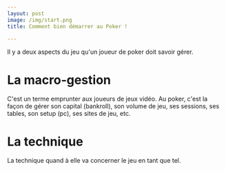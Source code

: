 ```yaml
---
layout: post
image: /img/start.png
title: Comment bien démarrer au Poker !

---
```


Il y a deux aspects du jeu qu'un joueur de poker doit savoir gérer.

# La macro-gestion

C'est un terme emprunter aux joueurs de jeux vidéo.
Au poker, c'est la façon de gérer son capital (bankroll), son volume de jeu, ses sessions, ses tables, son setup (pc), ses sites de jeu, etc.

# La technique

La technique quand à elle va concerner le jeu en tant que tel.

<!--stackedit_data:
eyJoaXN0b3J5IjpbNTAyNTc3ODU5LDEzNTgwMTQ4ODIsLTIwOD
g3NDY2MTJdfQ==
-->